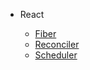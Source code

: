 - React

  - [Fiber](Fiber.md)
  - [Reconciler](Reconciler.md)
  - [Scheduler](Scheduler.md)

<!-- - webpack

  - [babel抽象语法树](babel-ash.md) -->